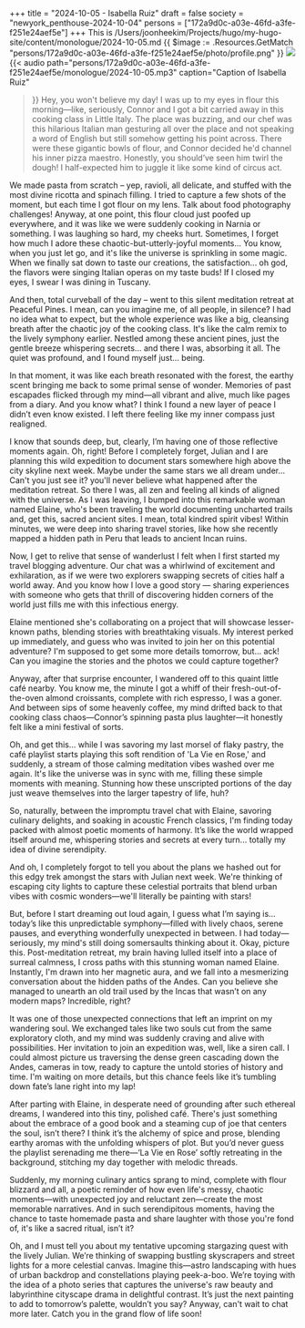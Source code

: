 +++
title = "2024-10-05 - Isabella Ruiz"
draft = false
society = "newyork_penthouse-2024-10-04"
persons = ["172a9d0c-a03e-46fd-a3fe-f251e24aef5e"]
+++
This is /Users/joonheekim/Projects/hugo/my-hugo-site/content/monologue/2024-10-05.md
{{ $image := .Resources.GetMatch "persons/172a9d0c-a03e-46fd-a3fe-f251e24aef5e/photo/profile.png" }}
<img src="{{ $image.RelPermalink }}" width="{{ $image.Width }}" height="{{ $image.Height }}">
{{< audio
    path="persons/172a9d0c-a03e-46fd-a3fe-f251e24aef5e/monologue/2024-10-05.mp3" 
    caption="Caption of Isabella Ruiz"
>}}
Hey, you won't believe my day!
I was up to my eyes in flour this morning—like, seriously, Connor and I got a bit carried away in this cooking class in Little Italy. The place was buzzing, and our chef was this hilarious Italian man gesturing all over the place and not speaking a word of English but still somehow getting his point across. There were these gigantic bowls of flour, and Connor decided he'd channel his inner pizza maestro. Honestly, you should’ve seen him twirl the dough! I half-expected him to juggle it like some kind of circus act. 

We made pasta from scratch – yep, ravioli, all delicate, and stuffed with the most divine ricotta and spinach filling. I tried to capture a few shots of the moment, but each time I got flour on my lens. Talk about food photography challenges! Anyway, at one point, this flour cloud just poofed up everywhere, and it was like we were suddenly cooking in Narnia or something. I was laughing so hard, my cheeks hurt. 
Sometimes, I forget how much I adore these chaotic-but-utterly-joyful moments... You know, when you just let go, and it's like the universe is sprinkling in some magic. When we finally sat down to taste our creations, the satisfaction... oh god, the flavors were singing Italian operas on my taste buds! If I closed my eyes, I swear I was dining in Tuscany.

And then, total curveball of the day – went to this silent meditation retreat at Peaceful Pines. I mean, can you imagine me, of all people, in silence? I had no idea what to expect, but the whole experience was like a big, cleansing breath after the chaotic joy of the cooking class. It's like the calm remix to the lively symphony earlier. Nestled among these ancient pines, just the gentle breeze whispering secrets... and there I was, absorbing it all. The quiet was profound, and I found myself just... being. 

In that moment, it was like each breath resonated with the forest, the earthy scent bringing me back to some primal sense of wonder. Memories of past escapades flicked through my mind—all vibrant and alive, much like pages from a diary. And you know what? I think I found a new layer of peace I didn’t even know existed. I left there feeling like my inner compass just realigned.

I know that sounds deep, but, clearly, I’m having one of those reflective moments again. Oh, right! Before I completely forget, Julian and I are planning this wild expedition to document stars somewhere high above the city skyline next week. Maybe under the same stars we all dream under... Can't you just see it?
 you'll never believe what happened after the meditation retreat. So there I was, all zen and feeling all kinds of aligned with the universe. As I was leaving, I bumped into this remarkable woman named Elaine, who's been traveling the world documenting uncharted trails and, get this, sacred ancient sites. I mean, total kindred spirit vibes! Within minutes, we were deep into sharing travel stories, like how she recently mapped a hidden path in Peru that leads to ancient Incan ruins. 

Now, I get to relive that sense of wanderlust I felt when I first started my travel blogging adventure. Our chat was a whirlwind of excitement and exhilaration, as if we were two explorers swapping secrets of cities half a world away. And you know how I love a good story — sharing experiences with someone who gets that thrill of discovering hidden corners of the world just fills me with this infectious energy.

Elaine mentioned she's collaborating on a project that will showcase lesser-known paths, blending stories with breathtaking visuals. My interest perked up immediately, and guess who was invited to join her on this potential adventure? I'm supposed to get some more details tomorrow, but... ack! Can you imagine the stories and the photos we could capture together?

Anyway, after that surprise encounter, I wandered off to this quaint little café nearby. You know me, the minute I got a whiff of their fresh-out-of-the-oven almond croissants, complete with rich espresso, I was a goner. And between sips of some heavenly coffee, my mind drifted back to that cooking class chaos—Connor’s spinning pasta plus laughter—it honestly felt like a mini festival of sorts. 

Oh, and get this... while I was savoring my last morsel of flaky pastry, the café playlist starts playing this soft rendition of 'La Vie en Rose,' and suddenly, a stream of those calming meditation vibes washed over me again. It's like the universe was in sync with me, filling these simple moments with meaning. Stunning how these unscripted portions of the day just weave themselves into the larger tapestry of life, huh?

So, naturally, between the impromptu travel chat with Elaine, savoring culinary delights, and soaking in acoustic French classics, I'm finding today packed with almost poetic moments of harmony. It’s like the world wrapped itself around me, whispering stories and secrets at every turn... totally my idea of divine serendipity.

And oh, I completely forgot to tell you about the plans we hashed out for this edgy trek amongst the stars with Julian next week. We're thinking of escaping city lights to capture these celestial portraits that blend urban vibes with cosmic wonders—we'll literally be painting with stars!

But, before I start dreaming out loud again, I guess what I’m saying is... today’s like this unpredictable symphony—filled with lively chaos, serene pauses, and everything wonderfully unexpected in between.
I had today—seriously, my mind's still doing somersaults thinking about it. Okay, picture this. Post-meditation retreat, my brain having lulled itself into a place of surreal calmness, I cross paths with this stunning woman named Elaine. Instantly, I'm drawn into her magnetic aura, and we fall into a mesmerizing conversation about the hidden paths of the Andes. Can you believe she managed to unearth an old trail used by the Incas that wasn’t on any modern maps? Incredible, right?

It was one of those unexpected connections that left an imprint on my wandering soul. We exchanged tales like two souls cut from the same exploratory cloth, and my mind was suddenly craving and alive with possibilities. Her invitation to join an expedition was, well, like a siren call. I could almost picture us traversing the dense green cascading down the Andes, cameras in tow, ready to capture the untold stories of history and time. I'm waiting on more details, but this chance feels like it’s tumbling down fate’s lane right into my lap!

After parting with Elaine, in desperate need of grounding after such ethereal dreams, I wandered into this tiny, polished café. There's just something about the embrace of a good book and a steaming cup of joe that centers the soul, isn’t there? I think it’s the alchemy of spice and prose, blending earthy aromas with the unfolding whispers of plot. But you’d never guess the playlist serenading me there—‘La Vie en Rose’ softly retreating in the background, stitching my day together with melodic threads.

Suddenly, my morning culinary antics sprang to mind, complete with flour blizzard and all, a poetic reminder of how even life's messy, chaotic moments—with unexpected joy and reluctant zen—create the most memorable narratives. And in such serendipitous moments, having the chance to taste homemade pasta and share laughter with those you're fond of, it's like a sacred ritual, isn’t it?

Oh, and I must tell you about my tentative upcoming stargazing quest with the lively Julian. We’re thinking of swapping bustling skyscrapers and street lights for a more celestial canvas. Imagine this—astro landscaping with hues of urban backdrop and constellations playing peek-a-boo. We’re toying with the idea of a photo series that captures the universe's raw beauty and labyrinthine cityscape drama in delightful contrast. It’s just the next painting to add to tomorrow’s palette, wouldn’t you say?
Anyway, can't wait to chat more later. Catch you in the grand flow of life soon!

